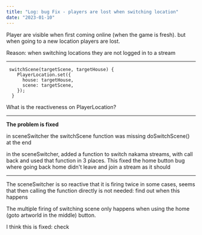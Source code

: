 ```yaml
---
title: "Log: bug Fix - players are lost when switching location"
date: "2023-01-10"
---
```


Player are visible when first coming online (when the game is fresh). but when going to a new location players are lost.

Reason: when switching locations they are not logged in to a stream

* * *

```
 switchScene(targetScene, targetHouse) {
    PlayerLocation.set({
      house: targetHouse,
      scene: targetScene,
    });
  }
```

What is the reactiveness on PlayerLocation?

* * *

**The problem is fixed**

in sceneSwitcher the switchScene function was missing doSwitchScene() at the end

in the sceneSwitcher, added a function to switch nakama streams, with call back and used that function in 3 places. This fixed the home button bug where going back home didn't leave and join a stream as it should

* * *

The sceneSwitcher is so reactive that it is firing twice in some cases, seems that then calling the function directly is not needed: find out when this happens

The multiple firing of switching scene only happens when using the home (goto artworld in the middle) button.

I think this is fixed: check
